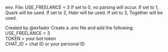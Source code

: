 

env. File:
USE_FREELANCE = 3
If set to 0, no parsing will occur.
If set to 1, Quark will be used.
If set to 2, Habr will be used.
If set to 3, Together will be used.

Created by @exfador
Create a .env file and add the following:
USE_FREELANCE = 3  
TOKEN = your bot token  
CHAT_ID = chat ID or your personal ID  
